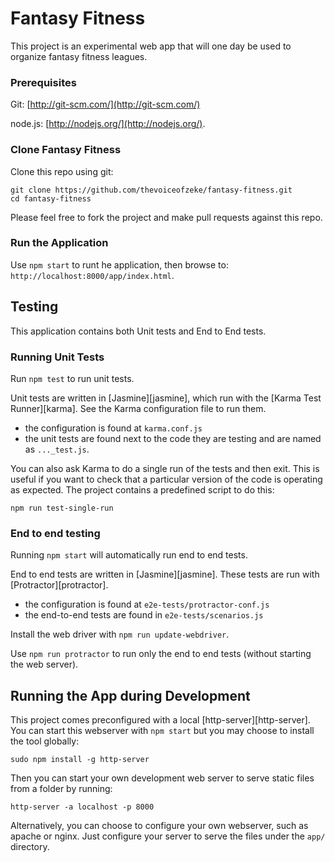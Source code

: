 # Fantasy Fitness

This project is an experimental web app that will one day be used to organize fantasy fitness leagues.


### Prerequisites

Git: [http://git-scm.com/](http://git-scm.com/)

node.js: [http://nodejs.org/](http://nodejs.org/).

### Clone Fantasy Fitness

Clone this repo using git:

```
git clone https://github.com/thevoiceofzeke/fantasy-fitness.git
cd fantasy-fitness
```

Please feel free to fork the project and make pull requests against this repo.

### Run the Application

Use `npm start` to runt he application, then browse to: `http://localhost:8000/app/index.html`.

## Testing

This application contains both Unit tests and End to End tests.

### Running Unit Tests

Run `npm test` to run unit tests.

Unit tests are written in [Jasmine][jasmine], which run with the [Karma Test Runner][karma]. See the Karma
configuration file to run them.

* the configuration is found at `karma.conf.js`
* the unit tests are found next to the code they are testing and are named as `..._test.js`.

You can also ask Karma to do a single run of the tests and then exit. This is useful if you want to
check that a particular version of the code is operating as expected. The project contains a
predefined script to do this:

```
npm run test-single-run
```


### End to end testing

Running `npm start` will automatically run end to end tests.

End to end tests are written in [Jasmine][jasmine]. These tests are run with [Protractor][protractor].

* the configuration is found at `e2e-tests/protractor-conf.js`
* the end-to-end tests are found in `e2e-tests/scenarios.js`

Install the web driver with `npm run update-webdriver`.

Use `npm run protractor` to run only the end to end tests (without starting the web server).

## Running the App during Development

This project comes preconfigured with a local [http-server][http-server]. 
You can start this webserver with `npm start` but you may choose to
install the tool globally:

```
sudo npm install -g http-server
```

Then you can start your own development web server to serve static files from a folder by
running:

```
http-server -a localhost -p 8000
```

Alternatively, you can choose to configure your own webserver, such as apache or nginx. Just
configure your server to serve the files under the `app/` directory.
